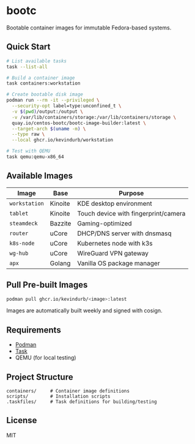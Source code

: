 # bootc

Bootable container images for immutable Fedora-based systems.

## Quick Start

```bash
# List available tasks
task --list-all

# Build a container image
task containers:workstation

# Create bootable disk image
podman run --rm -it --privileged \
  --security-opt label=type:unconfined_t \
  -v $(pwd)/output:/output \
  -v /var/lib/containers/storage:/var/lib/containers/storage \
  quay.io/centos-bootc/bootc-image-builder:latest \
  --target-arch $(uname -m) \
  --type raw \
  --local ghcr.io/kevindurb/workstation

# Test with QEMU
task qemu:qemu-x86_64
```

## Available Images

| Image | Base | Purpose |
|-------|------|---------|
| `workstation` | Kinoite | KDE desktop environment |
| `tablet` | Kinoite | Touch device with fingerprint/camera |
| `steamdeck` | Bazzite | Gaming-optimized |
| `router` | uCore | DHCP/DNS server with dnsmasq |
| `k8s-node` | uCore | Kubernetes node with k3s |
| `wg-hub` | uCore | WireGuard VPN gateway |
| `apx` | Golang | Vanilla OS package manager |

## Pull Pre-built Images

```bash
podman pull ghcr.io/kevindurb/<image>:latest
```

Images are automatically built weekly and signed with cosign.

## Requirements

- [Podman](https://podman.io/)
- [Task](https://taskfile.dev/)
- QEMU (for local testing)

## Project Structure

```
containers/     # Container image definitions
scripts/        # Installation scripts
.taskfiles/     # Task definitions for building/testing
```

## License

MIT
